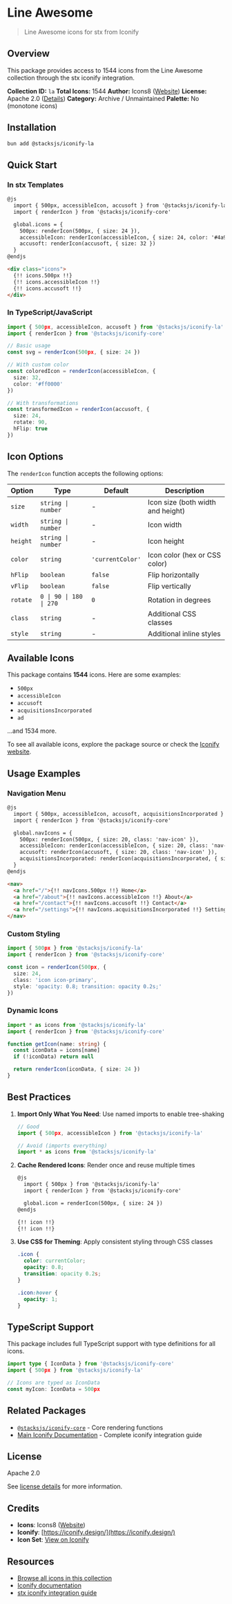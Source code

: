 # Line Awesome

> Line Awesome icons for stx from Iconify

## Overview

This package provides access to 1544 icons from the Line Awesome collection through the stx iconify integration.

**Collection ID:** `la`
**Total Icons:** 1544
**Author:** Icons8 ([Website](https://github.com/icons8/line-awesome))
**License:** Apache 2.0 ([Details](https://www.apache.org/licenses/LICENSE-2.0))
**Category:** Archive / Unmaintained
**Palette:** No (monotone icons)

## Installation

```bash
bun add @stacksjs/iconify-la
```

## Quick Start

### In stx Templates

```html
@js
  import { 500px, accessibleIcon, accusoft } from '@stacksjs/iconify-la'
  import { renderIcon } from '@stacksjs/iconify-core'

  global.icons = {
    500px: renderIcon(500px, { size: 24 }),
    accessibleIcon: renderIcon(accessibleIcon, { size: 24, color: '#4a90e2' }),
    accusoft: renderIcon(accusoft, { size: 32 })
  }
@endjs

<div class="icons">
  {!! icons.500px !!}
  {!! icons.accessibleIcon !!}
  {!! icons.accusoft !!}
</div>
```

### In TypeScript/JavaScript

```typescript
import { 500px, accessibleIcon, accusoft } from '@stacksjs/iconify-la'
import { renderIcon } from '@stacksjs/iconify-core'

// Basic usage
const svg = renderIcon(500px, { size: 24 })

// With custom color
const coloredIcon = renderIcon(accessibleIcon, {
  size: 32,
  color: '#ff0000'
})

// With transformations
const transformedIcon = renderIcon(accusoft, {
  size: 24,
  rotate: 90,
  hFlip: true
})
```

## Icon Options

The `renderIcon` function accepts the following options:

| Option | Type | Default | Description |
|--------|------|---------|-------------|
| `size` | `string \| number` | - | Icon size (both width and height) |
| `width` | `string \| number` | - | Icon width |
| `height` | `string \| number` | - | Icon height |
| `color` | `string` | `'currentColor'` | Icon color (hex or CSS color) |
| `hFlip` | `boolean` | `false` | Flip horizontally |
| `vFlip` | `boolean` | `false` | Flip vertically |
| `rotate` | `0 \| 90 \| 180 \| 270` | `0` | Rotation in degrees |
| `class` | `string` | - | Additional CSS classes |
| `style` | `string` | - | Additional inline styles |

## Available Icons

This package contains **1544** icons. Here are some examples:

- `500px`
- `accessibleIcon`
- `accusoft`
- `acquisitionsIncorporated`
- `ad`

...and 1534 more.

To see all available icons, explore the package source or check the [Iconify website](https://icon-sets.iconify.design/la/).

## Usage Examples

### Navigation Menu

```html
@js
  import { 500px, accessibleIcon, accusoft, acquisitionsIncorporated } from '@stacksjs/iconify-la'
  import { renderIcon } from '@stacksjs/iconify-core'

  global.navIcons = {
    500px: renderIcon(500px, { size: 20, class: 'nav-icon' }),
    accessibleIcon: renderIcon(accessibleIcon, { size: 20, class: 'nav-icon' }),
    accusoft: renderIcon(accusoft, { size: 20, class: 'nav-icon' }),
    acquisitionsIncorporated: renderIcon(acquisitionsIncorporated, { size: 20, class: 'nav-icon' })
  }
@endjs

<nav>
  <a href="/">{!! navIcons.500px !!} Home</a>
  <a href="/about">{!! navIcons.accessibleIcon !!} About</a>
  <a href="/contact">{!! navIcons.accusoft !!} Contact</a>
  <a href="/settings">{!! navIcons.acquisitionsIncorporated !!} Settings</a>
</nav>
```

### Custom Styling

```typescript
import { 500px } from '@stacksjs/iconify-la'
import { renderIcon } from '@stacksjs/iconify-core'

const icon = renderIcon(500px, {
  size: 24,
  class: 'icon icon-primary',
  style: 'opacity: 0.8; transition: opacity 0.2s;'
})
```

### Dynamic Icons

```typescript
import * as icons from '@stacksjs/iconify-la'
import { renderIcon } from '@stacksjs/iconify-core'

function getIcon(name: string) {
  const iconData = icons[name]
  if (!iconData) return null

  return renderIcon(iconData, { size: 24 })
}
```

## Best Practices

1. **Import Only What You Need**: Use named imports to enable tree-shaking
   ```typescript
   // Good
   import { 500px, accessibleIcon } from '@stacksjs/iconify-la'

   // Avoid (imports everything)
   import * as icons from '@stacksjs/iconify-la'
   ```

2. **Cache Rendered Icons**: Render once and reuse multiple times
   ```html
   @js
     import { 500px } from '@stacksjs/iconify-la'
     import { renderIcon } from '@stacksjs/iconify-core'

     global.icon = renderIcon(500px, { size: 24 })
   @endjs

   {!! icon !!}
   {!! icon !!}
   ```

3. **Use CSS for Theming**: Apply consistent styling through CSS classes
   ```css
   .icon {
     color: currentColor;
     opacity: 0.8;
     transition: opacity 0.2s;
   }

   .icon:hover {
     opacity: 1;
   }
   ```

## TypeScript Support

This package includes full TypeScript support with type definitions for all icons.

```typescript
import type { IconData } from '@stacksjs/iconify-core'
import { 500px } from '@stacksjs/iconify-la'

// Icons are typed as IconData
const myIcon: IconData = 500px
```

## Related Packages

- [`@stacksjs/iconify-core`](../iconify-core) - Core rendering functions
- [Main Iconify Documentation](../../docs/iconify.md) - Complete iconify integration guide

## License

Apache 2.0

See [license details](https://www.apache.org/licenses/LICENSE-2.0) for more information.

## Credits

- **Icons**: Icons8 ([Website](https://github.com/icons8/line-awesome))
- **Iconify**: [https://iconify.design/](https://iconify.design/)
- **Icon Set**: [View on Iconify](https://icon-sets.iconify.design/la/)

## Resources

- [Browse all icons in this collection](https://icon-sets.iconify.design/la/)
- [Iconify documentation](https://iconify.design/docs/)
- [stx iconify integration guide](../../docs/iconify.md)

